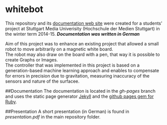 # whitebot

This repository and its [documentation web site](http://marc136.github.io/whitebot/) were created for a students' project at Stuttgart Media Univerisity (Hochschule der Medien Stuttgart) in the winter term 2014-15.
_**Documentation was written in German**_

Aim of this project was to enhance an existing project that allowed a small robot to move arbitrarily on a magnetic white board.  
The robot may also draw on the board with a pen, that way it is possible to create Graphs or Images.  
The controller that was implemented in this project is based on a generation-based machine learning approach and enables to compensate for errors in precision due to gravitation, measuring inaccuracy of the sensors and nature of the surfacee.  

##Documentation
The documentation is located in the _gh-pages_ branch and uses the static page generator [Jekyll](http://jekyllrb.com/docs/github-pages/) and the [github pages gem for Ruby](https://github.com/github/pages-gem).  

##Presentation
A short presentation (in German) is found in _presentation.pdf_ in the main repository folder.